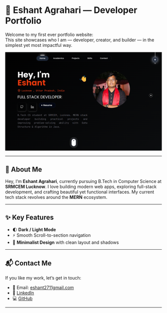 # 🚀 Eshant Agrahari — Developer Portfolio

Welcome to my first ever portfolio website:  
This site showcases who I am — developer, creator, and builder — in the simplest yet most impactful way.

![Portfolio Preview](./public/front.png)

---

## 📌 About Me

Hey, I’m **Eshant Agrahari**, currently pursuing B.Tech in Computer Science at **SRMCEM Lucknow**. I love building modern web apps, exploring full-stack development, and crafting beautiful yet functional interfaces. My current tech stack revolves around the **MERN** ecosystem.

---

## ✨ Key Features

- 🌓 **Dark / Light Mode** 
- ⚡ Smooth Scroll-to-section navigation
- 🧠 **Minimalist Design** with clean layout and shadows

---

## 📬 Contact Me

If you like my work, let’s get in touch:

* 📩 Email: [eshant2711gmail.com](mailto:eshant2711@gmail.com)
* 🔗 [LinkedIn](https://www.linkedin.com/in/eshant-agrahari/)
* 💻 [GitHub](https://github.com/eshant27)

---
